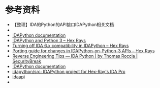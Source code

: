 # 参考资料

* 【整理】IDA的Python的API接口IDAPython相关文档
* 
* [IDAPython documentation](https://hex-rays.com/products/ida/support/idapython_docs/)
* [IDAPython and Python 3 – Hex Rays](https://hex-rays.com/products/ida/support/ida74_idapython_python3/)
* [Turning off IDA 6.x compatibility in IDAPython – Hex Rays](https://hex-rays.com/products/ida/support/ida74_idapython_no_bc695/)
* [Porting guide for changes in IDAPython-on-Python-3 APIs – Hex Rays](https://hex-rays.com/products/ida/support/ida74_idapython_python3_porting_guide/)
* [Reverse Engineering Tips — IDA Python | by Thomas Roccia | SecurityBreak](https://blog.securitybreak.io/reverse-engineering-tips-ida-python-bd0ce64a48ed)
* [IDAPython documentation](https://hex-rays.com/products/ida/support/idapython_docs/)
* [idapython/src: IDAPython project for Hex-Ray's IDA Pro](https://github.com/idapython/src)
* [idaapi](https://hex-rays.com/products/ida/support/idapython_docs/ida_idaapi.html)
* 